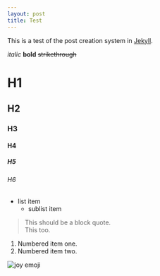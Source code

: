```yaml
---
layout: post
title: Test
---
```

This is a test of the post creation system in [Jekyll](https://jekyllrb.com/docs/home).

*italic* **bold** ~~strikethrough~~

# H1
## H2
### H3
#### H4
##### H5
###### H6

- list item
  - sublist item
> This should be a block quote. <br />
This too.

1. Numbered item one.
2. Numbered item two.

![joy emoji](http://www.emoji.co.uk/files/google-emojis/smileys-people-android/7197-face-with-tears-of-joy.png "joy emoji")
